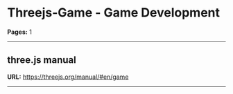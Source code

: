 # Threejs-Game - Game Development

**Pages:** 1

---

## three.js manual

**URL:** https://threejs.org/manual/#en/game

---
